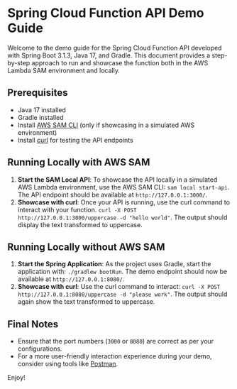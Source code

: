 # Spring Cloud Function API Demo Guide

Welcome to the demo guide for the Spring Cloud Function API developed with Spring Boot 3.1.3, Java 17, and Gradle. This document provides a step-by-step approach to run and showcase the function both in the AWS Lambda SAM environment and locally.

## Prerequisites
- Java 17 installed
- Gradle installed
- Install [AWS SAM CLI](https://docs.aws.amazon.com/serverless-application-model/latest/developerguide/serverless-sam-cli-install.html) (only if showcasing in a simulated AWS environment)
- Install [curl](https://curl.haxx.se/download.html) for testing the API endpoints

## Running Locally with AWS SAM
1. **Start the SAM Local API**: To showcase the API locally in a simulated AWS Lambda environment, use the AWS SAM CLI: `sam local start-api`. The API endpoint should be available at `http://127.0.0.1:3000/`.
2. **Showcase with curl**: Once your API is running, use the curl command to interact with your function. `curl -X POST http://127.0.0.1:3000/uppercase -d "hello world"`. The output should display the text transformed to uppercase.

## Running Locally without AWS SAM
1. **Start the Spring Application**: As the project uses Gradle, start the application with: `./gradlew bootRun`. The demo endpoint should now be available at `http://127.0.0.1:8080/`.
2. **Showcase with curl**: Use the curl command to interact: `curl -X POST http://127.0.0.1:8080/uppercase -d "please work"`. The output should again show the text transformed to uppercase.

## Final Notes
- Ensure that the port numbers (`3000` or `8080`) are correct as per your configurations.
- For a more user-friendly interaction experience during your demo, consider using tools like [Postman](https://www.postman.com/).

Enjoy!